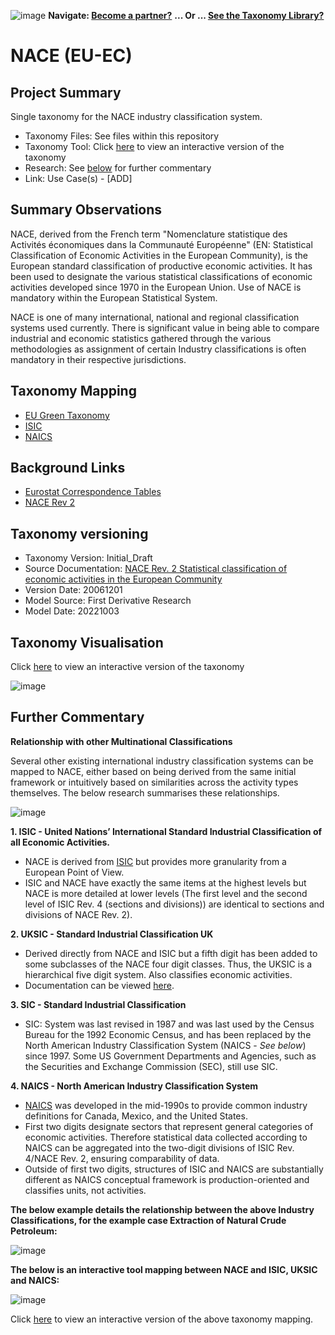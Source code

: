

![image](https://user-images.githubusercontent.com/112073913/188821900-0c411acf-fbdd-4163-adc9-3ba4e2be78df.png)
**Navigate: [Become a partner?](https://github.com/OS-SFT/06-COLLABORATORS-PARTNERS)**
**... Or ... [See the Taxonomy Library?](https://github.com/orgs/OS-SFT/projects/2)**

# NACE (EU-EC)

## Project Summary

Single taxonomy for the NACE industry classification system.
- Taxonomy Files: See files within this repository
- Taxonomy Tool: Click [here](https://os-sft.solidatus.com/viewer/share/sEuPfQz28Fj9erj30VfRHwj0ADxwdifV) to view an interactive version of the taxonomy
- Research: See [below](https://github.com/OS-SFT/Taxonomy-Mappings-Library/tree/main/Industry%20Classification%20Taxonomies/NACE#further-commentary) for further commentary
- Link: Use Case(s) - [ADD]

## Summary Observations

NACE, derived from the French term "Nomenclature statistique des Activités économiques dans la Communauté Européenne" (EN: Statistical Classification of Economic Activities in the European Community), is the European standard classification of productive economic activities. It has been used to designate the various statistical classifications of economic activities developed since 1970 in the European Union. Use of NACE is mandatory within the European Statistical System.

NACE is one of many international, national and regional classification systems used currently. There is significant value in being able to compare industrial and economic statistics gathered through the various methodologies as assignment of certain Industry classifications is often mandatory in their respective jurisdictions.

## Taxonomy Mapping

- [EU Green Taxonomy](https://github.com/OS-SFT/Taxonomy-Mappings-Library/tree/main/Single%20Taxonomies/EU%20Taxonomy)
- [ISIC](https://github.com/OS-SFT/Taxonomy-Mappings-Library/tree/main/Industry%20Classification%20Taxonomies/ISIC)
- [NAICS](https://github.com/OS-SFT/Taxonomy-Mappings-Library/tree/main/Industry%20Classification%20Taxonomies/NAICS)

## Background Links
- [Eurostat Correspondence Tables](https://ec.europa.eu/eurostat/ramon/relations/index.cfm?TargetUrl=LST_REL&StrLanguageCode=EN&IntCurrentPage=12)
- [NACE Rev 2](https://ec.europa.eu/eurostat/documents/3859598/5902521/KS-RA-07-015-EN.PDF)

## Taxonomy versioning

- Taxonomy Version: Initial_Draft
- Source Documentation: [NACE Rev. 2 Statistical classification of economic activities in the European Community](https://ec.europa.eu/eurostat/documents/3859598/5902521/KS-RA-07-015-EN.PDF.pdf/dd5443f5-b886-40e4-920d-9df03590ff91?t=1414781457000)
- Version Date: 20061201
- Model Source: First Derivative Research
- Model Date: 20221003

## Taxonomy Visualisation

Click [here](https://os-sft.solidatus.com/viewer/share/sEuPfQz28Fj9erj30VfRHwj0ADxwdifV) to view an interactive version of the taxonomy

![image](https://github.com/OS-SFT/Taxonomy-Mappings-Library/assets/112079442/7ea80d2f-ccdd-41c9-843a-127c41a8d14a)

## Further Commentary

**Relationship with other Multinational Classifications**

Several other existing international industry classification systems can be mapped to NACE, either based on being derived from the same initial framework or intuitively based on similarities across the activity types themselves. The below research summarises these relationships.

![image](https://user-images.githubusercontent.com/112971360/195322124-7b622d67-626d-4871-b58b-9f4b9436436b.png)

**1. ISIC - United Nations’ International Standard Industrial Classification of all Economic Activities.**

- NACE is derived from [ISIC](https://github.com/OS-SFT/Taxonomy-Mappings-Library/tree/main/Industry%20Classification%20Taxonomies/ISIC) but provides more granularity from a European Point of View. 
- ISIC and NACE have exactly the same items at the highest levels but NACE is more detailed at lower levels (The first level and the second level of ISIC Rev. 4 (sections and divisions)) are identical to sections and divisions of NACE Rev. 2).

**2. UKSIC - Standard Industrial Classification UK** 

- Derived directly from NACE and ISIC but a fifth digit has been added to some subclasses of the NACE four digit classes. Thus, the UKSIC is a hierarchical five digit system. Also classifies economic activities.
- Documentation can be viewed [here](https://www.ons.gov.uk/methodology/classificationsandstandards/ukstandardindustrialclassificationofeconomicactivities/uksic2007).

**3. SIC - Standard Industrial Classification** 

- SIC: System was last revised in 1987 and was last used by the Census Bureau for the 1992 Economic Census, and has been replaced by the North American Industry Classification System (NAICS - _See below_) since 1997. Some US Government Departments and Agencies, such as the Securities and Exchange Commission (SEC), still use SIC.

**4. NAICS - North American Industry Classification System**
- [NAICS](https://github.com/OS-SFT/Taxonomy-Mappings-Library/tree/main/Industry%20Classification%20Taxonomies/NAICS) was developed in the mid-1990s to provide common industry definitions for Canada, Mexico, and the United States.
- First two digits designate sectors that represent general categories of economic activities. Therefore statistical data collected according to NAICS can be aggregated into the two-digit divisions of ISIC Rev. 4/NACE Rev. 2, ensuring comparability of data.
- Outside of first two digits, structures of ISIC and NAICS are substantially different as NAICS conceptual framework is production-oriented and classifies units, not activities.

**The below example details the relationship between the above Industry Classifications, for the example case Extraction of Natural Crude Petroleum:**

![image](https://user-images.githubusercontent.com/112971360/194973547-81f26ea0-e10a-4754-939a-66e8ac59260b.png)

**The below is an interactive tool mapping between NACE and ISIC, UKSIC and NAICS:**

![image](https://github.com/OS-SFT/Taxonomy-Mappings-Library/assets/112079442/3a7f87c2-5559-4b83-bad0-3f590cd7b2f9)

Click [here](https://os-sft.solidatus.com/viewer/share/H4fQsEMrfLr5zxxZOGg0nreL4ETDuCEH) to view an interactive version of the above taxonomy mapping.
